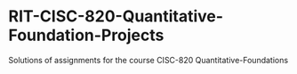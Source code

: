 # RIT-CISC-820-Quantitative-Foundation-Projects
Solutions of assignments for the course CISC-820 Quantitative-Foundations  
